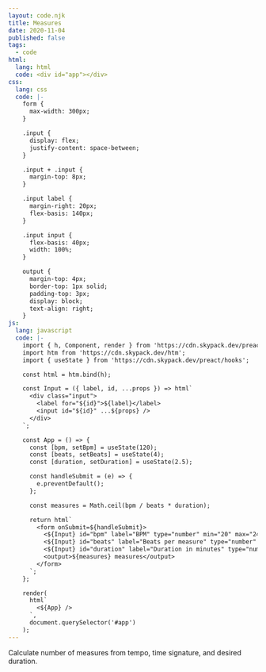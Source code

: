 ```yaml
---
layout: code.njk
title: Measures
date: 2020-11-04
published: false
tags:
  - code
html:
  lang: html
  code: <div id="app"></div>
css:
  lang: css
  code: |-
    form {
      max-width: 300px;
    }

    .input {
      display: flex;
      justify-content: space-between;
    }

    .input + .input {
      margin-top: 8px;
    }

    .input label {
      margin-right: 20px;
      flex-basis: 140px;
    }

    .input input {
      flex-basis: 40px;
      width: 100%;
    }

    output {
      margin-top: 4px;
      border-top: 1px solid;
      padding-top: 3px;
      display: block;
      text-align: right;
    }
js:
  lang: javascript
  code: |-
    import { h, Component, render } from 'https://cdn.skypack.dev/preact';
    import htm from 'https://cdn.skypack.dev/htm';
    import { useState } from 'https://cdn.skypack.dev/preact/hooks';

    const html = htm.bind(h);

    const Input = ({ label, id, ...props }) => html`
      <div class="input">
        <label for="${id}">${label}</label>
        <input id="${id}" ...${props} />
      </div>
    `;

    const App = () => {
      const [bpm, setBpm] = useState(120);
      const [beats, setBeats] = useState(4);
      const [duration, setDuration] = useState(2.5);

      const handleSubmit = (e) => {
        e.preventDefault();
      };

      const measures = Math.ceil(bpm / beats * duration);

      return html`
        <form onSubmit=${handleSubmit}>
          <${Input} id="bpm" label="BPM" type="number" min="20" max="240" value=${bpm} onInput=${e => setBpm(parseInt(e.target.value, 10))}/>
          <${Input} id="beats" label="Beats per measure" type="number" min="2" max="8" value=${beats} onInput=${e => setBeats(parseInt(e.target.value, 10))}/>
          <${Input} id="duration" label="Duration in minutes" type="number" min="1" max="10" step="0.25" value=${duration} onInput=${e => setDuration(parseInt(e.target.value, 10))}/>
          <output>${measures} measures</output>
        </form>
      `;
    };

    render(
      html`
        <${App} />
      `,
      document.querySelector('#app')
    );
---
```

Calculate number of measures from tempo, time signature, and desired duration.
